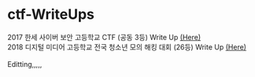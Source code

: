# ctf-WriteUps
2017 한세 사이버 보안 고등학교 CTF (공동 3등) Write Up <a href="#"> (Here) </a> </br>
2018 디지털 미디어 고등학교 전국 청소년 모의 해킹 대회 (26등) Write Up <a href="#"> (Here) </a> </br>
</br>
Editting,,,,, 
